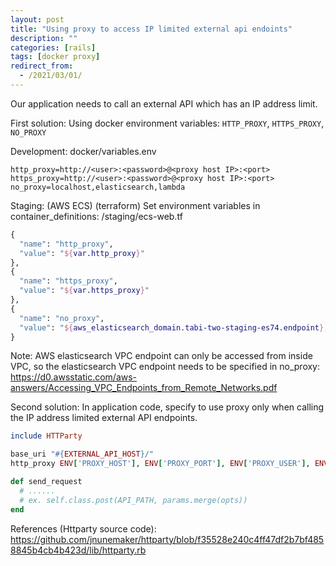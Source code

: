 ```yaml
---
layout: post
title: "Using proxy to access IP limited external api endoints"
description: ""
categories: [rails]
tags: [docker proxy]
redirect_from:
  - /2021/03/01/
---
```


Our application needs to call an external API which has an IP address limit.

First solution:
  Using docker environment variables: `HTTP_PROXY`, `HTTPS_PROXY`, `NO_PROXY`

Development:
docker/variables.env
~~~env
http_proxy=http://<user>:<password>@<proxy host IP>:<port>
https_proxy=http://<user>:<password>@<proxy host IP>:<port>
no_proxy=localhost,elasticsearch,lambda
~~~

Staging: (AWS ECS) (terraform)
Set environment variables in container_definitions:
/staging/ecs-web.tf
~~~tf
{
  "name": "http_proxy",
  "value": "${var.http_proxy}"
},
{
  "name": "https_proxy",
  "value": "${var.https_proxy}"
},
{
  "name": "no_proxy",
  "value": "${aws_elasticsearch_domain.tabi-two-staging-es74.endpoint},*.${var.domain}"
}

~~~

Note:
AWS elasticsearch VPC endpoint can only be accessed from inside VPC, so the elasticsearch VPC endpoint needs to be specified in no_proxy:
https://d0.awsstatic.com/aws-answers/Accessing_VPC_Endpoints_from_Remote_Networks.pdf


Second solution:
  In application code, specify to use proxy only when calling the IP address limited external API endpoints.

~~~ruby
include HTTParty

base_uri "#{EXTERNAL_API_HOST}/"
http_proxy ENV['PROXY_HOST'], ENV['PROXY_PORT'], ENV['PROXY_USER'], ENV['PROXY_PASSWORD']

def send_request
  # ......
  # ex. self.class.post(API_PATH, params.merge(opts))
end
~~~

References (Httparty source code):
https://github.com/jnunemaker/httparty/blob/f35528e240c4ff47df2b7bf4858845b4cb4b423d/lib/httparty.rb




